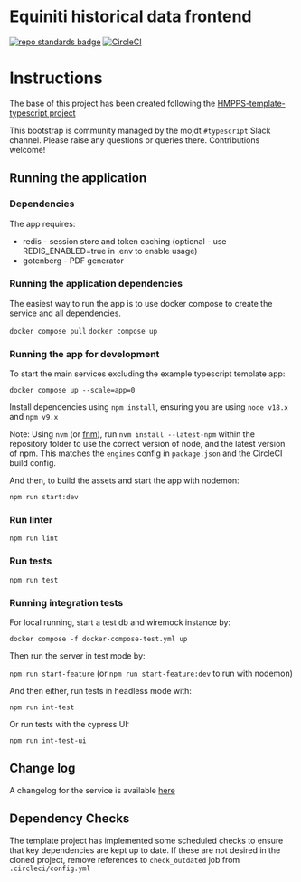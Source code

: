 # Equiniti historical data frontend
[![repo standards badge](https://img.shields.io/badge/endpoint.svg?&style=flat&logo=github&url=https%3A%2F%2Foperations-engineering-reports.cloud-platform.service.justice.gov.uk%2Fapi%2Fv1%2Fcompliant_public_repositories%2Fhmpps-template-typescript)](https://operations-engineering-reports.cloud-platform.service.justice.gov.uk/public-github-repositories.html#hmpps-template-typescript "Link to report")
[![CircleCI](https://circleci.com/gh/ministryofjustice/laa-crime-equinity-historical-data-frontend/tree/main.svg?style=svg)](https://app.circleci.com/pipelines/github/ministryofjustice/laa-crime-equinity-historical-data-frontend)

# Instructions

The base of this project has been created following the [HMPPS-template-typescript project](https://github.com/ministryofjustice/hmpps-template-typescript)

This bootstrap is community managed by the mojdt `#typescript` Slack channel.
Please raise any questions or queries there. Contributions welcome!


## Running the application

### Dependencies
The app requires:
* redis - session store and token caching (optional - use REDIS_ENABLED=true in .env to enable usage)
* gotenberg - PDF generator

### Running the application dependencies
The easiest way to run the app is to use docker compose to create the service and all dependencies. 

`docker compose pull`
`docker compose up`

### Running the app for development

To start the main services excluding the example typescript template app: 

`docker compose up --scale=app=0`

Install dependencies using `npm install`, ensuring you are using `node v18.x` and `npm v9.x`

Note: Using `nvm` (or [fnm](https://github.com/Schniz/fnm)), run `nvm install --latest-npm` within the repository folder to use the correct version of node, and the latest version of npm. This matches the `engines` config in `package.json` and the CircleCI build config.

And then, to build the assets and start the app with nodemon:

`npm run start:dev`

### Run linter

`npm run lint`

### Run tests

`npm run test`

### Running integration tests

For local running, start a test db and wiremock instance by:

`docker compose -f docker-compose-test.yml up`

Then run the server in test mode by:

`npm run start-feature` (or `npm run start-feature:dev` to run with nodemon)

And then either, run tests in headless mode with:

`npm run int-test`
 
Or run tests with the cypress UI:

`npm run int-test-ui`

## Change log

A changelog for the service is available [here](./CHANGELOG.md)


## Dependency Checks

The template project has implemented some scheduled checks to ensure that key dependencies are kept up to date.
If these are not desired in the cloned project, remove references to `check_outdated` job from `.circleci/config.yml`
